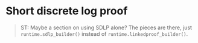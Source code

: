 # Short discrete log proof

> ST: Maybe a section on using SDLP alone? The pieces are there, just `runtime.sdlp_builder()` instead of `runtime.linkedproof_builder()`.
